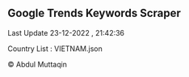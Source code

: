 

## Google Trends Keywords Scraper 
 
Last Update 23-12-2022 , 21:42:36

Country List :
VIETNAM.json



© Abdul Muttaqin 
